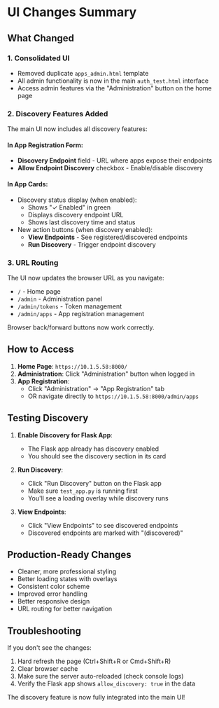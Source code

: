 # UI Changes Summary

## What Changed

### 1. **Consolidated UI**
- Removed duplicate `apps_admin.html` template
- All admin functionality is now in the main `auth_test.html` interface
- Access admin features via the "Administration" button on the home page

### 2. **Discovery Features Added**
The main UI now includes all discovery features:

#### In App Registration Form:
- **Discovery Endpoint** field - URL where apps expose their endpoints
- **Allow Endpoint Discovery** checkbox - Enable/disable discovery

#### In App Cards:
- Discovery status display (when enabled):
  - Shows "✓ Enabled" in green
  - Displays discovery endpoint URL
  - Shows last discovery time and status
- New action buttons (when discovery enabled):
  - **View Endpoints** - See registered/discovered endpoints
  - **Run Discovery** - Trigger endpoint discovery

### 3. **URL Routing**
The UI now updates the browser URL as you navigate:
- `/` - Home page
- `/admin` - Administration panel
- `/admin/tokens` - Token management
- `/admin/apps` - App registration management

Browser back/forward buttons now work correctly.

## How to Access

1. **Home Page**: `https://10.1.5.58:8000/`
2. **Administration**: Click "Administration" button when logged in
3. **App Registration**: 
   - Click "Administration" → "App Registration" tab
   - OR navigate directly to `https://10.1.5.58:8000/admin/apps`

## Testing Discovery

1. **Enable Discovery for Flask App**:
   - The Flask app already has discovery enabled
   - You should see the discovery section in its card

2. **Run Discovery**:
   - Click "Run Discovery" button on the Flask app
   - Make sure `test_app.py` is running first
   - You'll see a loading overlay while discovery runs

3. **View Endpoints**:
   - Click "View Endpoints" to see discovered endpoints
   - Discovered endpoints are marked with "(discovered)"

## Production-Ready Changes

- Cleaner, more professional styling
- Better loading states with overlays
- Consistent color scheme
- Improved error handling
- Better responsive design
- URL routing for better navigation

## Troubleshooting

If you don't see the changes:
1. Hard refresh the page (Ctrl+Shift+R or Cmd+Shift+R)
2. Clear browser cache
3. Make sure the server auto-reloaded (check console logs)
4. Verify the Flask app shows `allow_discovery: true` in the data

The discovery feature is now fully integrated into the main UI!